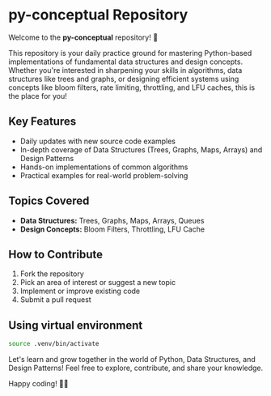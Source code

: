 # py-conceptual Repository

Welcome to the **py-conceptual** repository! 🚀

This repository is your daily practice ground for mastering Python-based implementations of fundamental data structures and design concepts. Whether you're interested in sharpening your skills in algorithms, data structures like trees and graphs, or designing efficient systems using concepts like bloom filters, rate limiting, throttling, and LFU caches, this is the place for you!

## Key Features
- Daily updates with new source code examples
- In-depth coverage of Data Structures (Trees, Graphs, Maps, Arrays) and Design Patterns
- Hands-on implementations of common algorithms
- Practical examples for real-world problem-solving

## Topics Covered
- **Data Structures:** Trees, Graphs, Maps, Arrays, Queues
- **Design Concepts:** Bloom Filters, Throttling, LFU Cache

## How to Contribute
1. Fork the repository
2. Pick an area of interest or suggest a new topic
3. Implement or improve existing code
4. Submit a pull request

## Using virtual environment
```sh
source .venv/bin/activate
```

Let's learn and grow together in the world of Python, Data Structures, and Design Patterns! Feel free to explore, contribute, and share your knowledge.

Happy coding! 🐍🧠
